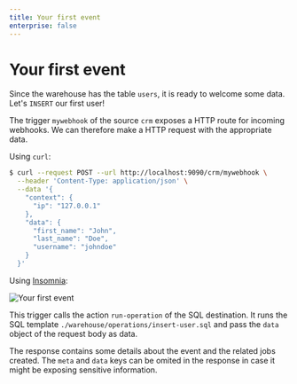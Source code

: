 ```yaml
---
title: Your first event
enterprise: false
---
```


# Your first event

Since the warehouse has the table `users`, it is ready to welcome some data. Let's
`INSERT` our first user!

The trigger `mywebhook` of the source `crm` exposes a HTTP route for incoming
webhooks. We can therefore make a HTTP request with the appropriate data.

Using `curl`:
```bash
$ curl --request POST --url http://localhost:9090/crm/mywebhook \
  --header 'Content-Type: application/json' \
  --data '{
    "context": {
      "ip": "127.0.0.1"
    },
    "data": {
      "first_name": "John",
      "last_name": "Doe",
      "username": "johndoe"
    }
  }'

```

Using [Insomnia](https://insomnia.rest/):

![Your first event](/images/blacksmith/insomnia.png)

This trigger calls the action `run-operation` of the SQL destination. It runs the
SQL template `./warehouse/operations/insert-user.sql` and pass the `data` object
of the request body as data.

The response contains some details about the event and the related jobs created.
The `meta` and `data` keys can be omited in the response in case it might be
exposing sensitive information.
